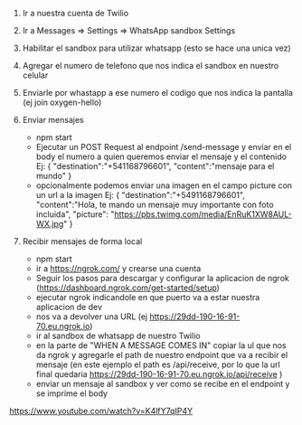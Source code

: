 1. Ir a nuestra cuenta de Twilio
2. Ir a Messages => Settings => WhatsApp sandbox Settings
3. Habilitar el sandbox para utilizar whatsapp (esto se hace una unica vez)
4. Agregar el numero de telefono que nos indica el sandbox en nuestro celular
5. Enviarle por whastapp a ese numero el codigo que nos indica la pantalla (ej join oxygen-hello)

6. Enviar mensajes

   - npm start
   - Ejecutar un POST Request al endpoint /send-message y enviar en el body el numero a quien queremos enviar el mensaje y el contenido
     Ej:
     {
     "destination":"+541168796601",
     "content":"mensaje para el mundo"
     }
   - opcionalmente podemos enviar una imagen en el campo picture con un url a la imagen
     Ej:
     {
     "destination":"+5491168796601",
     "content":"Hola, te mando un mensaje muy importante con foto incluida",
     "picture": "https://pbs.twimg.com/media/EnRuK1XW8AUL-WX.jpg"
     }

7. Recibir mensajes de forma local

   - npm start
   - ir a https://ngrok.com/ y crearse una cuenta
   - Seguir los pasos para descargar y configurar la aplicacion de ngrok (https://dashboard.ngrok.com/get-started/setup)
   - ejecutar ngrok indicandole en que puerto va a estar nuestra aplicacion de dev
   - nos va a devolver una URL (ej https://29dd-190-16-91-70.eu.ngrok.io)
   - ir al sandbox de whatsapp de nuestro Twilio
   - en la parte de "WHEN A MESSAGE COMES IN" copiar la ul que nos da ngrok y agregarle el path de nuestro endpoint que
     va a recibir el mensaje (en este ejemplo el path es /api/receive, por lo que la url final quedaria
     https://29dd-190-16-91-70.eu.ngrok.io/api/receive )
   - enviar un mensaje al sandbox y ver como se recibe en el endpoint y se imprime el body

https://www.youtube.com/watch?v=K4lfY7qIP4Y
